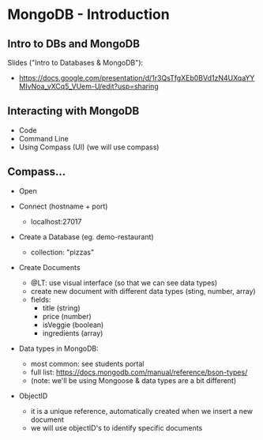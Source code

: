 
# MongoDB - Introduction

<!-- Status: complete -->


## Intro to DBs and MongoDB


Slides ("Intro to Databases & MongoDB"): 
- https://docs.google.com/presentation/d/1r3QsTfgXEb0BVd1zN4UXqaYYMIvNoa_vXCq5_VUem-U/edit?usp=sharing



## Interacting with MongoDB
- Code
- Command Line
- Using Compass (UI) (we will use compass)



## Compass...

- Open


- Connect (hostname + port)
  - localhost:27017


- Create a Database (eg. demo-restaurant)
  - collection: "pizzas"



- Create Documents  
  - @LT: use visual interface (so that we can see data types)
  - create new document with different data types (sting, number, array)
  - fields:
    - title (string)
    - price (number)
    - isVeggie (boolean)
    - ingredients (array)


- Data types in MongoDB:
  - most common: see students portal
  - full list: https://docs.mongodb.com/manual/reference/bson-types/
  - (note: we'll be using Mongoose & data types are a bit different)


- ObjectID
  - it is a unique reference, automatically created when we insert a new document
  - we will use objectID's to identify specific documents


<!-- @LT: before the break, it can be good to import IMDB -->

